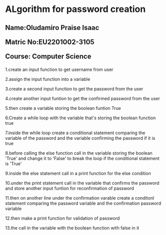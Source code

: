<h1>ALgorithm for password creation</h1>
<h2>
    <p>Name:Oludamiro Praise Isaac </p>
    <p>Matric No:EU2201002-3105 </p>
    <p>Course: Computer Science</p>
</h2>
<p>1.create an input function to get username from user</p>
<p>2.assign the input function into a variable</p>
<p>3.create a second input function to get the password from the user</p>
<p>4.create another input funtion to get the confirmed password from the user</p>
<p>5.then create a variable storing the boolean funtion True</p>
<p>6.Create a while loop with the variable that's storing the boolean function true</p>
<p>7.inside the while loop create a conditional statement comparing the variable of the password and the variable confirming the password if it is true</p>
<p>8.before calling the else function call in the variable storing the boolean 'True' and change it to 'False' to break the loop if the conditional statement is 'True'</p>
<p>9.inside the else statement call in a print function for the else condition</p>
<p>10.under the print statement call in the variable that confirms the password and store another input funtion for reconfirmation of password </p>
<p>11.then on another line under the confirmation varable create a conditonl statement  comparing the password variable and the confirmation password variable</p>
<p>12.then make a print function for validation of password</p>
<p>13.the call in the variable with the boolean function with false in it</p>